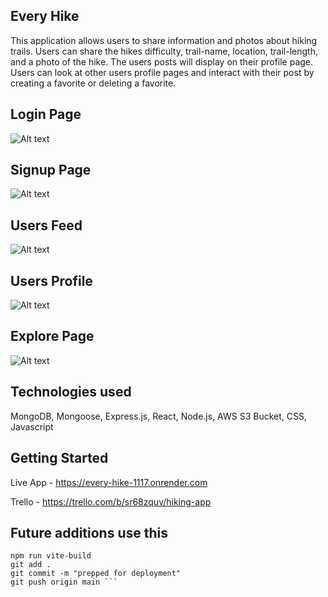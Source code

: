 ## Every Hike

This application allows users to share information and photos about hiking trails. Users can share the hikes difficulty, trail-name, location, trail-length, and a photo of the hike. The users posts will display on their profile page. Users can look at other users profile pages and interact with their post by creating a favorite or deleting a favorite. 

## Login Page
![Alt text](<Screenshot 2023-08-06 at 4.41.11 PM.png>)


## Signup Page
![Alt text](<Screenshot 2023-08-06 at 4.43.48 PM.png>)

## Users Feed
![Alt text](<Screenshot 2023-08-07 at 4.03.43 PM.png>)

## Users Profile
![Alt text](<Screenshot 2023-08-07 at 4.05.00 PM.png>)

## Explore Page
![Alt text](<Screenshot 2023-08-24 at 2.54.06 PM.png>)

## Technologies used
MongoDB, Mongoose, Express.js, React, Node.js, AWS S3 Bucket, CSS, Javascript

## Getting Started

Live App - https://every-hike-1117.onrender.com

Trello - https://trello.com/b/sr68zquv/hiking-app 

## Future additions use this

```
npm run vite-build
git add .
git commit -m "prepped for deployment"
git push origin main ```
